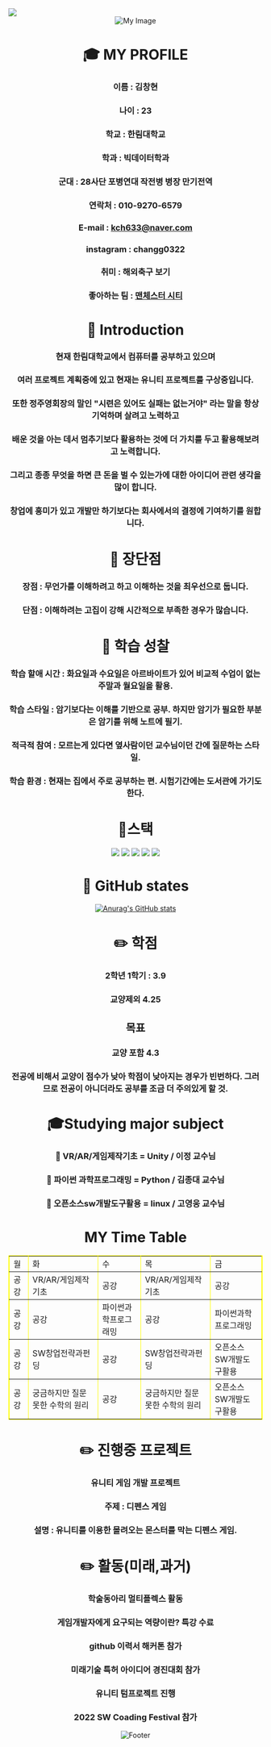 <img src="https://capsule-render.vercel.app/api?type=waving&color=auto&height=300&section=header&text=chang's%20git&fontSize=90" />
<div align=center>
 <img src=https://scontent.ficn3-3.fna.fbcdn.net/v/t39.30808-6/243182300_2630624280578774_3312350706822483372_n.jpg?_nc_cat=102&ccb=1-7&_nc_sid=09cbfe&_nc_ohc=fB1BQK_U4OcAX_O5j5l&_nc_ht=scontent.ficn3-3.fna&oh=00_AT-vvHjujf29Mi274FB0AV93w4FRtb-jd-NMn7KHf7WjWQ&oe=635EE21D alt="My Image">  
   
  # :mortar_board: MY PROFILE   
    
  ### 이름 : 김창현  
  ### 나이 : 23  
  ### 학교 : 한림대학교     
  ### 학과 : 빅데이터학과       
  ### 군대 : 28사단 포병연대 작전병 병장 만기전역 
  ### 연락처 : 010-9270-6579   
  ### E-mail : kch633@naver.com   
  ### instagram : changg0322
  ### 취미 : 해외축구 보기
  ### 좋아하는 팀 : <a href = "https://kr.mancity.com/">맨체스터 시티</a>  

    
  
  # :stars: Introduction   
  ### 현재 한림대학교에서 컴퓨터를 공부하고 있으며   
  ### 여러 프로젝트 계획중에 있고 현재는 유니티 프로젝트를 구상중입니다.   
  ### 또한 정주영회장의 말인 "시련은 있어도 실패는 없는거야" 라는 말을 항상 기억하며 살려고 노력하고
  ### 배운 것을 아는 데서 멈추기보다 활용하는 것에 더 가치를 두고 활용해보려고 노력합니다.
  ### 그리고 종종 무엇을 하면 큰 돈을 벌 수 있는가에 대한 아이디어 관련 생각을 많이 합니다. 
  ### 창업에 흥미가 있고 개발만 하기보다는 회사에서의 결정에 기여하기를 원합니다.  
	
  # :stars: 장단점  
  ### 장점 : 무언가를 이해하려고 하고 이해하는 것을 최우선으로 둡니다.   
  ### 단점 : 이해하려는 고집이 강해 시간적으로 부족한 경우가 많습니다.  
	
  # :stars: 학습 성찰  
  ### 학습 할애 시간 : 화요일과 수요일은 아르바이트가 있어 비교적 수업이 없는 주말과 월요일을 활용.  
  ### 학습 스타일 : 암기보다는 이해를 기반으로 공부. 하지만 암기가 필요한 부분은 암기를 위해 노트에 필기.
  ### 적극적 참여 : 모르는게 있다면 옆사람이던 교수님이던 간에 질문하는 스타일.
  ### 학습 환경 : 현재는 집에서 주로 공부하는 편. 시험기간에는 도서관에 가기도 한다.
  
  # :muscle:스택   
  <img src="https://img.shields.io/badge/python-3178C6?style=flat&logo=Python&logoColor=white"/>
  <img src="https://img.shields.io/badge/Unity-D4911E?style=flat&logo=RobotFramework&logoColor=white"/>
  <img src="https://img.shields.io/badge/C-00CCBB?style=flat&logo=C&logoColor=white"/>
  <img src="https://img.shields.io/badge/Java-CC0000?style=flat&logo=JavaScript&logoColor=white"/>
  <img src="https://img.shields.io/badge/Linux-FCC624?style=flat&logo=Linux&logoColor=white"/>
  
  # :muscle: GitHub states  
[![Anurag's GitHub stats](https://github-readme-stats.vercel.app/api?username=kimchanghyun325)](https://github.com/kimchanghyun325/github-readme-stats)  
  
  # :pencil2: 학점  
  ### 2학년 1학기 : 3.9  
  ### 교양제외 4.25  
  ## 목표  
  ### 교양 포함 4.3  
  ### 전공에 비해서 교양이 점수가 낮아 학점이 낮아지는 경우가 빈번하다. 그러므로 전공이 아니더라도 공부를 조금 더 주의있게 할 것.  
	
  # :mortar_board:Studying major subject   
  ### :office: VR/AR/게임제작기초 = Unity / 이정 교수님  
  ### :office: 파이썬 과학프로그래밍 = Python / 김종대 교수님  
  ### :office: 오픈소스sw개발도구활용 = linux / 고영웅 교수님   
    
  # MY Time Table  
  <table border="1"
         bordercolor="yellow">
    <tr>
	    <td>월</td>
	    <td>화</td>
      <td>수</td>
      <td>목</td>
      <td>금</td>
	</tr>
	<tr>
	    <td>공강</td>
	    <td>VR/AR/게임제작기초</td>
      <td>공강</td>
      <td>VR/AR/게임제작기초</td>
      <td>공강</td>
	</tr>
	<tr>
	    <td>공강</td>
	    <td>공강</td>
      <td>파이썬과학프로그래밍</td>
      <td>공강</td>
      <td>파이썬과학프로그래밍</td>
	</tr>
  <tr>
	    <td>공강</td>
	    <td>SW창업전략과펀딩</td>
      <td>공강</td>
      <td>SW창업전략과펀딩</td>
      <td>오픈소스SW개발도구활용</td>
	</tr>
  <tr>
	    <td>공강</td>
	    <td>궁금하지만 질문 못한 수학의 원리</td>
      <td>공강</td>
      <td>궁금하지만 질문 못한 수학의 원리</td>
      <td>오픈소스SW개발도구활용</td>
	</tr></table>
  
  
  # :pencil2: 진행중 프로젝트
  
  ### 유니티 게임 개발 프로젝트  
  ### 주제 : 디펜스 게임  
  ### 설명 : 유니티를 이용한 몰려오는 몬스터를 막는 디펜스 게임.  
  
  # :pencil2: 활동(미래,과거)
  ### 학술동아리 멀티플렉스 활동
  ### 게임개발자에게 요구되는 역량이란? 특강 수료
  ### github 이력서 해커톤 참가
  ### 미래기술 특허 아이디어 경진대회 참가
  ### 유니티 텀프로젝트 진행
  ### 2022 SW Coading Festival 참가
  
  ![Footer](https://capsule-render.vercel.app/api?type=waving&color=auto&height=200&section=footer)
</div>
